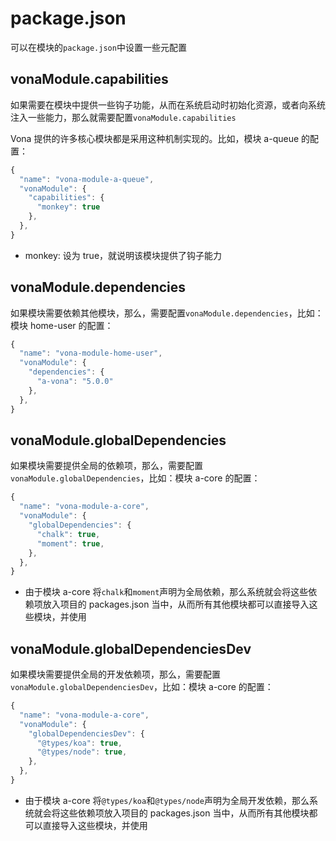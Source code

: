 # package.json

可以在模块的`package.json`中设置一些元配置

## vonaModule.capabilities

如果需要在模块中提供一些钩子功能，从而在系统启动时初始化资源，或者向系统注入一些能力，那么就需要配置`vonaModule.capabilities`

Vona 提供的许多核心模块都是采用这种机制实现的。比如，模块 a-queue 的配置：

```typescript
{
  "name": "vona-module-a-queue",
  "vonaModule": {
    "capabilities": {
      "monkey": true
    },
  },
}
```

- monkey: 设为 true，就说明该模块提供了钩子能力

## vonaModule.dependencies

如果模块需要依赖其他模块，那么，需要配置`vonaModule.dependencies`，比如：模块 home-user 的配置：

```typescript
{
  "name": "vona-module-home-user",
  "vonaModule": {
    "dependencies": {
      "a-vona": "5.0.0"
    },
  },
}
```

## vonaModule.globalDependencies

如果模块需要提供全局的依赖项，那么，需要配置`vonaModule.globalDependencies`，比如：模块 a-core 的配置：

```typescript
{
  "name": "vona-module-a-core",
  "vonaModule": {
    "globalDependencies": {
      "chalk": true,
      "moment": true,
    },
  },
}
```

- 由于模块 a-core 将`chalk`和`moment`声明为全局依赖，那么系统就会将这些依赖项放入项目的 packages.json 当中，从而所有其他模块都可以直接导入这些模块，并使用

## vonaModule.globalDependenciesDev

如果模块需要提供全局的开发依赖项，那么，需要配置`vonaModule.globalDependenciesDev`，比如：模块 a-core 的配置：

```typescript
{
  "name": "vona-module-a-core",
  "vonaModule": {
    "globalDependenciesDev": {
      "@types/koa": true,
      "@types/node": true,
    },
  },
}
```

- 由于模块 a-core 将`@types/koa`和`@types/node`声明为全局开发依赖，那么系统就会将这些依赖项放入项目的 packages.json 当中，从而所有其他模块都可以直接导入这些模块，并使用
